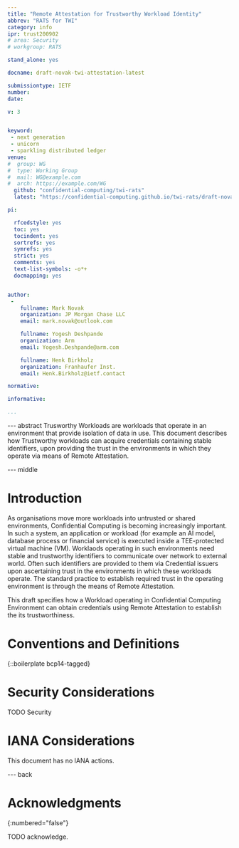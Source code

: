 ```yaml
---
title: "Remote Attestation for Trustworthy Workload Identity"
abbrev: "RATS for TWI"
category: info
ipr: trust200902
# area: Security
# workgroup: RATS

stand_alone: yes

docname: draft-novak-twi-attestation-latest

submissiontype: IETF
number:
date:

v: 3


keyword:
 - next generation
 - unicorn
 - sparkling distributed ledger
venue:
#  group: WG
#  type: Working Group
#  mail: WG@example.com
#  arch: https://example.com/WG
  github: "confidential-computing/twi-rats"
  latest: "https://confidential-computing.github.io/twi-rats/draft-novak-twi-attestation.html"

pi:

  rfcedstyle: yes
  toc: yes
  tocindent: yes
  sortrefs: yes
  symrefs: yes
  strict: yes
  comments: yes
  text-list-symbols: -o*+
  docmapping: yes


author:
 -
    fullname: Mark Novak
    organization: JP Morgan Chase LLC
    email: mark.novak@outlook.com

    fullname: Yogesh Deshpande
    organization: Arm
    email: Yogesh.Deshpande@arm.com

    fullname: Henk Birkholz
    organization: Franhaufer Inst.
    email: Henk.Birkholz@ietf.contact

normative:

informative:

...
```


--- abstract
Trusworthy Workloads are workloads that operate in an environment that provide isolation of data in use.
This document describes how Trustworthy workloads can acquire credentials containing stable identifiers, upon providing the trust in the environments in which they operate via means of Remote Attestation.

--- middle

# Introduction

As organisations move more workloads into untrusted or shared environments, Confidential Computing is becoming increasingly important. In such a system, an application or workload (for example an AI model, database process or financial service) is executed inside a TEE-protected virtual machine (VM). Worklaods operating in such environments need stable and trustworthy identifiers to communicate over network to external world. Often such identifiers are provided to them via Credential issuers upon ascertaining trust in the environments in which these workloads operate. The standard practice to establish required trust in the operating environment is through the means of Remote Attestation.

This draft specifies how a Workload operating in Confidential Computing Environment can obtain credentials using Remote Attestation to establish the its trustworthiness.


# Conventions and Definitions

{::boilerplate bcp14-tagged}


# Security Considerations

TODO Security


# IANA Considerations

This document has no IANA actions.


--- back

# Acknowledgments
{:numbered="false"}

TODO acknowledge.
